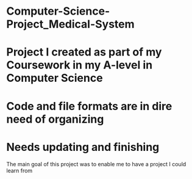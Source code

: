 # Computer-Science-Project_Medical-System
# Project I created as part of my Coursework in my A-level in Computer Science
# Code and file formats are in dire need of organizing
# Needs updating and finishing

The main goal of this project was to enable me to have a project I could learn from 
